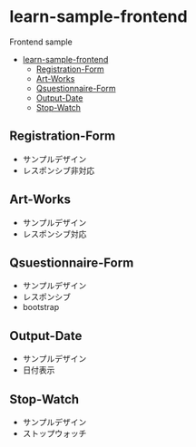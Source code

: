 # learn-sample-frontend
Frontend sample
- [learn-sample-frontend](#learn-sample-frontend)
	- [Registration-Form](#registration-form)
	- [Art-Works](#art-works)
	- [Qsuestionnaire-Form](#qsuestionnaire-form)
	- [Output-Date](#output-date)
	- [Stop-Watch](#stop-watch)

## Registration-Form
- サンプルデザイン
- レスポンシブ非対応

## Art-Works
- サンプルデザイン
- レスポンシブ対応

## Qsuestionnaire-Form
- サンプルデザイン
- レスポンシブ
- bootstrap

## Output-Date
- サンプルデザイン
- 日付表示

## Stop-Watch
- サンプルデザイン
- ストップウォッチ
